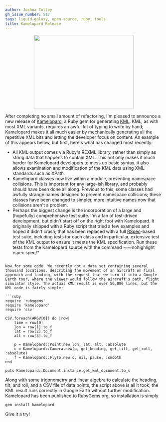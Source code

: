 ```yaml
---
author: Joshua Tolley
gh_issue_number: 517
tags: liquid-galaxy, open-source, ruby, tools
title: Kamelopard Release
---
```




<a href="/blog/2011/11/30/kamelopard-release/image-0.jpeg" onblur="try {parent.deselectBloggerImageGracefully();} catch(e) {}"><img alt="" border="0" src="/blog/2011/11/30/kamelopard-release/image-0.jpeg" style="display:block; margin:0px auto 10px; text-align:center;cursor:pointer; cursor:hand;width: 320px; height: 238px;"/></a>

 

After completing no small amount of refactoring, I'm pleased to announce a new release of [Kamelopard](https://github.com/eggyknap/Kamelopard), a Ruby gem for generating [KML](http://en.wikipedia.org/wiki/Kml). KML, as with most XML variants, requires an awful lot of typing to write by hand; Kamelopard makes it all much easier by mechanically generating all the repetitive XML bits and letting the developer focus on content. An example of this appears below, but first, here's what has changed most recently:

- All KML output comes via Ruby's REXML library, rather than simply as string data that happens to contain XML. This not only makes it much harder for Kamelopard developers to mess up basic syntax, it also allows examination and modification of the KML data using XML standards such as XPath.
- Kamelopard classes now live within a module, preventing namespace collisions. This is important for any large-ish library, and probably should have been done all along. Previous to this, some classes had awfully strange names designed to prevent namespace collisions; these classes have been changed to simpler, more intuitive names now that collisions aren't a problem.
- Perhaps the biggest change is the incorporation of a large and (hopefully) comprehensive test suite. I'm a fan of test-driven development, but didn't start off on the right foot with Kamelopard. It originally shipped with a Ruby script that tried a few examples and hoped it didn't crash; that has been replaced with a full [RSpec](http://rspec.info/)-based test suite, including tests for each class and in particular, extensive test of the KML output to ensure it meets the KML specification. Run these tests from the Kamelopard source with the command ~~~nohighlight
rspec spec/*
```

Now for some code. We recently got a data set containing several thousand locations, describing the movement of an aircraft on final approach and landing, with the request that we turn it into a Google Earth tour, where the viewer would follow the aircraft's path, flight simulator style. The actual KML result is over 56,000 lines, but the KML code is fairly simple:

```ruby
require 'rubygems'
require 'kamelopard'
require 'csv'

CSV.foreach(ARGV[0]) do |row|
    time = row[0]
    lon = row[1].to_f
    lat = row[2].to_f
    alt = row[3].to_f

    p = Kamelopard::Point.new lon, lat, alt, :absolute
    c = Kamelopard::Camera.new(p, get_heading, get_tilt, get_roll, :absolute)
    f = Kamelopard::FlyTo.new c, nil, pause, :smooth
end

puts Kamelopard::Document.instance.get_kml_document.to_s
```

Along with some trigonometry and linear algebra to calculate the heading, tilt, and roll, and a CSV file of data points, the script above is all it took; the KML result runs correctly in Google Earth without further modification. Kamelopard has been published to RubyGems.org, so installation is simply 

```nohighlight
gem install kamelopard
```
Give it a try!


